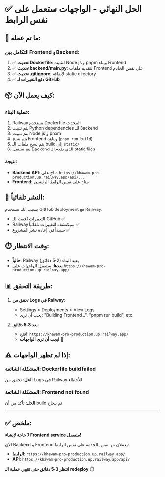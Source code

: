 # ✅ الحل النهائي - الواجهات ستعمل على نفس الرابط

## 🎯 ما تم عمله:

### التكامل بين Frontend و Backend:
1. ✅ **تحديث Dockerfile**: لتثبيت Node.js و pnpm وبناء Frontend
2. ✅ **تحديث backend/main.py**: لتقديم ملفات Frontend على نفس الخادم
3. ✅ **تحديث .gitignore**: لإضافة static directory
4. ✅ **دفع التغييرات لـ GitHub**

## 📦 كيف يعمل الآن:

### عملية البناء:
1. Railway يستخدم Dockerfile المحدث
2. يتم تثبيت Python dependencies للـ Backend
3. يتم تثبيت Node.js و pnpm
4. يتم نسخ Frontend وبناؤه (`pnpm run build`)
5. يتم نسخ ملفات الـ build إلى `static/`
6. يتم تشغيل Backend الذي يقدم الـ static files

### نتيجة:
- **Backend API**: متاح على `https://khawam-pro-production.up.railway.app/api/...`
- **Frontend**: متاح على نفس الرابط الرئيسي

## 🚀 النشر تلقائياً:

بسبب أنك تستخدم GitHub deployment مع Railway:
- التغييرات دُفعت للـ GitHub ✅
- Railway سيكتشف التغييرات تلقائياً ✅
- سيبدأ في إعادة نشر المشروع ✅

## ⏱️ وقت الانتظار:

- **حالياً**: Railway يعيد البناء (2-5 دقائق)
- **بعدها**: ستعمل الواجهات على `https://khawam-pro-production.up.railway.app/`

## 📊 طريقة التحقق:

1. **تحقق من Logs في Railway**:
   - Settings > Deployments > View Logs
   - يجب أن ترى: "Building Frontend...", "pnpm run build", etc.

2. **بعد 3-5 دقائق**:
   - افتح: `https://khawam-pro-production.up.railway.app/`
   - **يجب أن ترى الواجهات!** 🎉

## ⚠️ إذا لم تظهر الواجهات:

### المشكلة الشائعة: Dockerfile build failed
**الحل**: تحقق من Logs في Railway للأخطاء

### المشكلة الشائعة: Frontend not found
**الحل**: تأكد من أن build تم بنجاح

---

## ✅ ملخص:

**لا حاجة لإنشاء Frontend service منفصل!**

الآن Backend و Frontend يعملان من نفس الخدمة على نفس الرابط:
- **الرابط**: `https://khawam-pro-production.up.railway.app/`
- **API**: `https://khawam-pro-production.up.railway.app/api/`

**انتظر 3-5 دقائق حتى تنتهي عملية الـ redeploy** ⏱️

